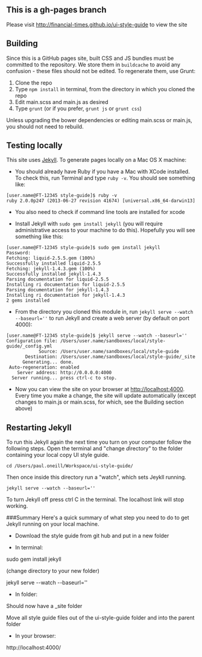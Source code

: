 ## This is a gh-pages branch

Please visit http://financial-times.github.io/ui-style-guide to view the site

## Building

Since this is a GitHub pages site, built CSS and JS bundles must be committed to the repository.  We store them in `buildcache` to avoid any confusion - these files should not be edited.  To regenerate them, use Grunt:

1. Clone the repo
1. Type `npm install` in terminal, from the directory in which you cloned the repo
1. Edit main.scss and main.js as desired
1. Type `grunt` (or if you prefer, `grunt js` or `grunt css`)

Unless upgrading the bower dependencies or editing main.scss or main.js, you should not need to rebuild.

## Testing locally

This site uses [Jekyll](http://jekyllrb.com/).  To generate pages locally on a Mac OS X machine:

* You should already have Ruby if you have a Mac with XCode installed.  To check this, run Terminal and type `ruby -v`.  You should see something like:

```
[user.name@FT-12345 style-guide]$ ruby -v
ruby 2.0.0p247 (2013-06-27 revision 41674) [universal.x86_64-darwin13]
```
* You also need to check if command line tools are installed for xcode

* Install Jekyll with `sudo gem install jekyll` (you will require administrative access to your machine to do this).  Hopefully you will see something like this:

```
[user.name@FT-12345 style-guide]$ sudo gem install jekyll
Password:
Fetching: liquid-2.5.5.gem (100%)
Successfully installed liquid-2.5.5
Fetching: jekyll-1.4.3.gem (100%)
Successfully installed jekyll-1.4.3
Parsing documentation for liquid-2.5.5
Installing ri documentation for liquid-2.5.5
Parsing documentation for jekyll-1.4.3
Installing ri documentation for jekyll-1.4.3
2 gems installed
```

* From the directory you cloned this module in, run `jekyll serve --watch --baseurl=''` to run Jekyll and create a web server (by default on port 4000):

```
[user.name@FT-12345 style-guide]$ jekyll serve --watch --baseurl=''
Configuration file: /Users/user.name/sandboxes/local/style-guide/_config.yml
            Source: /Users/user.name/sandboxes/local/style-guide
       Destination: /Users/user.name/sandboxes/local/style-guide/_site
      Generating... done.
 Auto-regeneration: enabled
    Server address: http://0.0.0.0:4000
  Server running... press ctrl-c to stop.
```

* Now you can view the site on your browser at [http://localhost:4000](http://localhost:4000).  Every time you make a change, the site will update automatically (except changes to main.js or main.scss, for which, see the Building section above)


## Restarting Jekyll
To run this Jekyll again the next time you turn on your computer follow the following steps. Open the terminal and "*c*hange *d*irectory" to the folder containing your local copy UI style guide.

```
cd /Users/paul.oneill/Workspace/ui-style-guide/
```
Then once inside this directory run a "watch", which sets Jeykll running.

```
jekyll serve --watch --baseurl=''
```
To turn Jekyll off press ctrl C in the terminal. The localhost link will stop working.


###Summary
Here's a quick summary of what step you need to do to get Jekyll running on your local machine.

* Download the style guide from git hub and put in a new folder


* In terminal:

sudo gem install jekyll

(change directory to your new folder)

jekyll serve --watch --baseurl=''


* In folder:

Should now have a _site folder

Move all style guide files out of the ui-style-guide folder and into the parent folder 


* In your browser:

http://localhost:4000/

